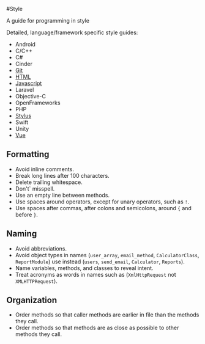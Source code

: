 #Style

A guide for programming in style

Detailed, language/framework specific style guides:

* Android
* C/C++
* C#
* Cinder
* [Git](./git)
* [HTML](./html)
* [Javascript](./javascript)
* Laravel
* Objective-C
* OpenFrameworks
* PHP
* [Stylus](./stylus)
* Swift
* Unity
* [Vue](./vue)

## Formatting

* Avoid inline comments.
* Break long lines after 100 characters.
* Delete trailing whitespace.
* Don't` misspell.
* Use an empty line between methods.
* Use spaces around operators, except for unary operators, such as `!`. 
* Use spaces after commas, after colons and semicolons, around `{` and before `}`.


## Naming

* Avoid abbreviations.
* Avoid object types in names (`user_array`, `email_method`, `CalculatorClass`, `ReportModule`) use instead (`users`, `send_email`, `Calculator`, `Reports`).
* Name variables, methods, and classes to reveal intent.
* Treat acronyms as words in names such as (`XmlHttpRequest` not `XMLHTTPRequest`).
 
 
## Organization
 
* Order methods so that caller methods are earlier in file than the methods they call.
* Order methods so that methods are as close as possible to other methods they call.